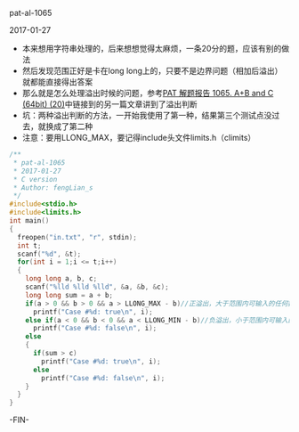 pat-al-1065

2017-01-27

- 本来想用字符串处理的，后来想想觉得太麻烦，一条20分的题，应该有别的做法
- 然后发现范围正好是卡在long long上的，只要不是边界问题（相加后溢出）就都能直接得出答案
- 那么就是怎么处理溢出时候的问题，参考[PAT 解题报告 1065. A+B and C (64bit) (20)](http://www.sigmainfy.com/blog/pat-1065-ab-and-c-64bit.html)中链接到的另一篇文章讲到了溢出判断
- 坑：两种溢出判断的方法，一开始我使用了第一种，结果第三个测试点没过去，就换成了第二种
- 注意：要用LLONG_MAX，要记得include头文件limits.h（climits）

```c
/**
 * pat-al-1065
 * 2017-01-27
 * C version
 * Author: fengLian_s
 */
#include<stdio.h>
#include<limits.h>
int main()
{
  freopen("in.txt", "r", stdin);
  int t;
  scanf("%d", &t);
  for(int i = 1;i <= t;i++)
  {
    long long a, b, c;
    scanf("%lld %lld %lld", &a, &b, &c);
    long long sum = a + b;
    if(a > 0 && b > 0 && a > LLONG_MAX - b)//正溢出，大于范围内可输入的任何数
      printf("Case #%d: true\n", i);
    else if(a < 0 && b < 0 && a < LLONG_MIN - b)//负溢出，小于范围内可输入的任何数
      printf("Case #%d: false\n", i);
    else
    {
      if(sum > c)
        printf("Case #%d: true\n", i);
      else
        printf("Case #%d: false\n", i);
    }
  }
}
```
-FIN-
